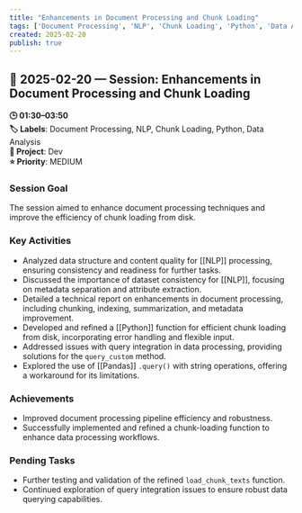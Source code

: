```yaml
---
title: "Enhancements in Document Processing and Chunk Loading"
tags: ['Document Processing', 'NLP', 'Chunk Loading', 'Python', 'Data Analysis']
created: 2025-02-20
publish: true
---
```


## 📅 2025-02-20 — Session: Enhancements in Document Processing and Chunk Loading

**🕒 01:30–03:50**  
**🏷️ Labels**: Document Processing, NLP, Chunk Loading, Python, Data Analysis  
**📂 Project**: Dev  
**⭐ Priority**: MEDIUM  


### Session Goal
The session aimed to enhance document processing techniques and improve the efficiency of chunk loading from disk.

### Key Activities
- Analyzed data structure and content quality for [[NLP]] processing, ensuring consistency and readiness for further tasks.
- Discussed the importance of dataset consistency for [[NLP]], focusing on metadata separation and attribute extraction.
- Detailed a technical report on enhancements in document processing, including chunking, indexing, summarization, and metadata improvement.
- Developed and refined a [[Python]] function for efficient chunk loading from disk, incorporating error handling and flexible input.
- Addressed issues with query integration in data processing, providing solutions for the `query_custom` method.
- Explored the use of [[Pandas]] `.query()` with string operations, offering a workaround for its limitations.

### Achievements
- Improved document processing pipeline efficiency and robustness.
- Successfully implemented and refined a chunk-loading function to enhance data processing workflows.

### Pending Tasks
- Further testing and validation of the refined `load_chunk_texts` function.
- Continued exploration of query integration issues to ensure robust data querying capabilities.
